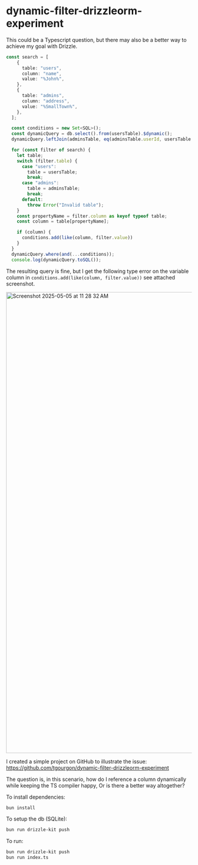 # dynamic-filter-drizzleorm-experiment


This could be a Typescript question, but there may also be a better way to achieve my goal with Drizzle. 

```typescript
const search = [
    {
      table: "users",
      column: "name",
      value: "%John%",
    },
    {
      table: "admins",
      column: "address",
      value: "%SmallTown%",
    },
  ];

  const conditions = new Set<SQL>();
  const dynamicQuery = db.select().from(usersTable).$dynamic();
  dynamicQuery.leftJoin(adminsTable, eq(adminsTable.userId, usersTable.id));

  for (const filter of search) {
    let table;
    switch (filter.table) {
      case "users":
        table = usersTable;
        break;
      case "admins":
        table = adminsTable;
        break;
      default:
        throw Error("Invalid table");
    }
    const propertyName = filter.column as keyof typeof table;
    const column = table[propertyName];

    if (column) {
      conditions.add(like(column, filter.value))
    }
  }
  dynamicQuery.where(and(...conditions));
  console.log(dynamicQuery.toSQL());
```

The resulting query is fine, but I get the following type error  on the variable column in `conditions.add(like(column, filter.value))` see attached screenshot. 

<img width="1246" alt="Screenshot 2025-05-05 at 11 28 32 AM" src="https://github.com/user-attachments/assets/8eff80d9-616c-424b-9cdf-aad06dba0ed0" />


I created a simple project on GitHub to illustrate the issue: https://github.com/tgourgon/dynamic-filter-drizzleorm-experiment

The question is, in this scenario, how do I reference a column dynamically while keeping the TS compiler happy, Or is there a better way altogether?


To install dependencies:

```bash
bun install
```

To setup the db (SQLite):

```bash
bun run drizzle-kit push
```

To run:

```bash
bun run drizzle-kit push
bun run index.ts
```

